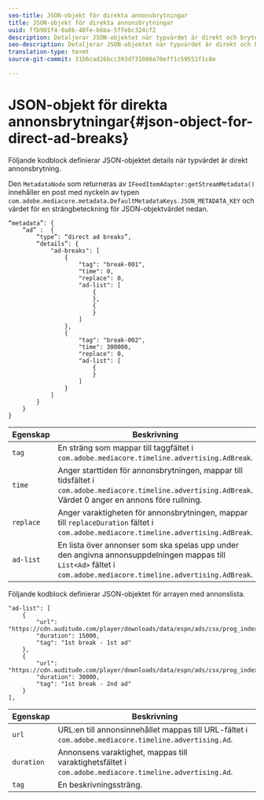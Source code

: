 ```yaml
---
seo-title: JSON-objekt för direkta annonsbrytningar
title: JSON-objekt för direkta annonsbrytningar
uuid: ffb901f4-0a8b-40fe-b6ba-5ffebc324cf2
description: Detaljerar JSON-objektet när typvärdet är direkt och brytningar
seo-description: Detaljerar JSON-objektet när typvärdet är direkt och brytningar
translation-type: tm+mt
source-git-commit: 31b6cad26bcc393d731080a70eff1c59551f1c8e

---
```



# JSON-objekt för direkta annonsbrytningar{#json-object-for-direct-ad-breaks}

Följande kodblock definierar JSON-objektet details när typvärdet är direkt annonsbrytning.

Den `MetadataNode` som returneras av `IFeedItemAdapter:getStreamMetadata()` innehåller en post med nyckeln av typen `com.adobe.mediacore.metadata.DefaultMetadataKeys.JSON_METADATA_KEY` och värdet för en strängbeteckning för JSON-objektvärdet nedan.

```
“metadata”: { 
    “ad” :  { 
        “type”: “direct ad breaks”, 
        “details”: { 
            "ad-breaks": [ 
                { 
                    "tag": "break-001", 
                    "time": 0, 
                    "replace": 0, 
                    "ad-list": [ 
                        { 
                        }, 
                        { 
                        } 
                    ] 
                }, 
                { 
                    "tag": "break-002", 
                    "time": 300000, 
                    "replace": 0, 
                    "ad-list": [ 
                        { 
                        } 
                    ] 
                } 
            ] 
        } 
    } 
} 
```

| Egenskap | Beskrivning |
|---|---|
| `tag` | En sträng som mappar till taggfältet i `com.adobe.mediacore.timeline.advertising.AdBreak`. |
| `time` | Anger starttiden för annonsbrytningen, mappar till tidsfältet i `com.adobe.mediacore.timeline.advertising.AdBreak`. Värdet 0 anger en annons före rullning. |
| `replace` | Anger varaktigheten för annonsbrytningen, mappar till `replaceDuration` fältet i `com.adobe.mediacore.timeline.advertising.AdBreak`. |
| `ad-list` | En lista över annonser som ska spelas upp under den angivna annonsuppdelningen mappas till `List<Ad>` fältet i `com.adobe.mediacore.timeline.advertising.AdBreak`. |

Följande kodblock definierar JSON-objektet för arrayen med annonslista.

```
"ad-list": [ 
    { 
        "url": "https://cdn.auditude.com/player/downloads/data/espn/ads/csx/prog_index.m3u8", 
        "duration": 15000, 
        "tag": "1st break - 1st ad" 
    }, 
    { 
        "url": "https://cdn.auditude.com/player/downloads/data/espn/ads/csx/prog_index.m3u8", 
        "duration": 30000, 
        "tag": "1st break - 2nd ad" 
    } 
], 
```

| Egenskap | Beskrivning |
|---|---|
| `url` | URL:en till annonsinnehållet mappas till URL-fältet i `com.adobe.mediacore.timeline.advertising.Ad`. |
| `duration` | Annonsens varaktighet, mappas till varaktighetsfältet i `com.adobe.mediacore.timeline.advertising.Ad`. |
| `tag` | En beskrivningssträng. |


